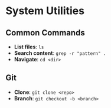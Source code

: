 # System Utilities

## Common Commands
- **List files**: `ls`
- **Search content**: `grep -r "pattern" .`
- **Navigate**: `cd <dir>`

## Git
- **Clone**: `git clone <repo>`
- **Branch**: `git checkout -b <branch>`